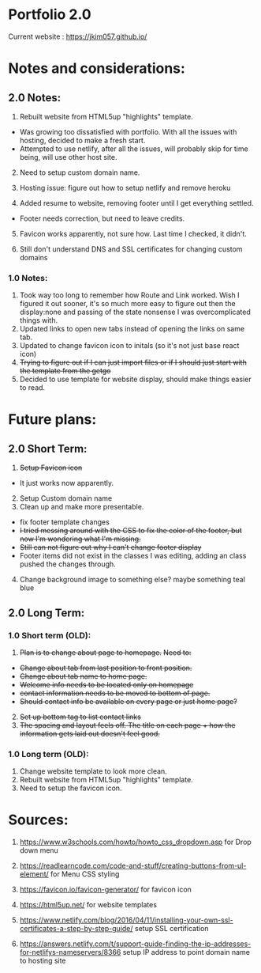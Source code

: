 # Portfolio 2.0
Current website :
https://jkim057.github.io/

# Notes and considerations:
## 2.0 Notes:
1. Rebuilt website from HTML5up "highlights" template.
* Was growing too dissatisfied with portfolio. With all the issues with hosting, decided to make a fresh start.
* Attempted to use netlify, after all the issues, will probably skip for time being, will use other host site.

2. Need to setup custom domain name.

3. Hosting issue: figure out how to setup netlify and remove heroku

4. Added resume to website, removing footer until I get everything settled.
* Footer needs correction, but need to leave credits.

5. Favicon works apparently, not sure how. Last time I checked, it didn't.

6. Still don't understand DNS and SSL certificates for changing custom domains


### 1.0 Notes:
1. Took way too long to remember how Route and Link worked. Wish I figured it out sooner, it's so much more easy to figure out then the display:none and passing of the state nonsense I was overcomplicated things with.
2. Updated links to open new tabs instead of opening the links on same tab.
3. Updated to change favicon icon to initals (so it's not just base react icon)
4. ~~Trying to figure out if I can just import files or if I should just start with the template from the getgo~~
5. Decided to use template for website display, should make things easier to read.


# Future plans:

## 2.0 Short Term:
1. ~~Setup Favicon icon~~
* It just works now apparently.
2. Setup Custom domain name
3. Clean up and make more presentable.
* fix footer template changes
* ~~I tried messing around with the CSS to fix the color of the footer, but now I'm wondering what I'm missing.~~
* ~~Still can not figure out why I can't change footer display~~
* Footer items did not exist in the classes I was editing, adding an class pushed the changes through.
4. Change background image to something else? maybe something teal blue 
## 2.0 Long Term:






### 1.0 Short term (OLD):
1. ~~Plan is to change about page to homepage.~~
~~Need to:~~
* ~~Change about tab from last position to front position.~~
* ~~Change about tab name to home page.~~
* ~~Welcome info needs to be located only on homepage~~
* ~~contact information needs to be moved to bottom of page.~~
* ~~Should contact info be available on every page or just home page?~~
2. ~~Set up bottom tag to list contact links~~
3. ~~The spacing and layout feels off. The title on each page + how the information gets laid out doesn't feel good.~~
### 1.0 Long term (OLD):
1. Change website template to look more clean.
2. Rebuilt website from HTML5up "highlights" template.
3. Need to setup the favicon icon.




# Sources:
1. https://www.w3schools.com/howto/howto_css_dropdown.asp for Drop down menu
1. https://readlearncode.com/code-and-stuff/creating-buttons-from-ul-element/ for Menu CSS styling
2. https://favicon.io/favicon-generator/ for favicon icon
3. https://html5up.net/ for website templates

4. https://www.netlify.com/blog/2016/04/11/installing-your-own-ssl-certificates-a-step-by-step-guide/ setup SSL certification 
5. https://answers.netlify.com/t/support-guide-finding-the-ip-addresses-for-netlifys-nameservers/8366 setup IP address to point domain name to hosting site